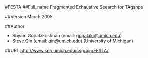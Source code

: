 #FESTA
##Full_name
Fragmented Exhaustive Seearch for TAgsnps

##Version
March 2005

##Author
* Shyam Gopalakrishnan (email: gopalakr@umich.edu)
* Steve Qin (email: qin@umich.edu) (University of Michigan)

##URL
http://www.sph.umich.edu/csg/qin/FESTA/

